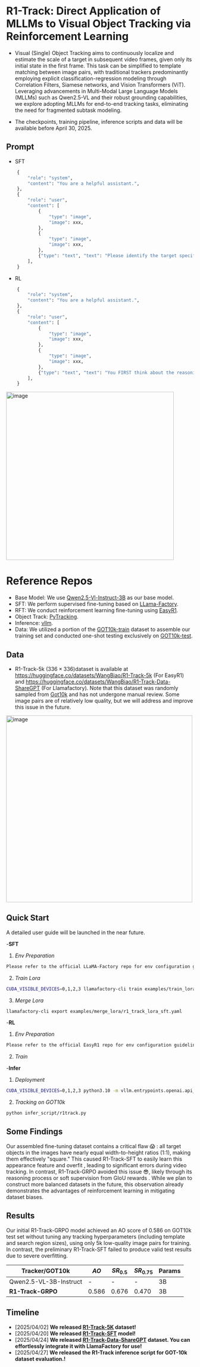 # R1-Track: Direct Application of MLLMs to Visual Object Tracking via Reinforcement Learning

- Visual (Single) Object Tracking aims to continuously localize and estimate the scale of a target in subsequent video frames, given only its initial state in the first frame. This task can be simplified to template matching between image pairs, with traditional trackers predominantly employing explicit classification-regression modeling through Correlation Filters, Siamese networks, and Vision Transformers (ViT). Leveraging advancements in Multi-Modal Large Language Models (MLLMs) such as Qwen2.5-VL and their robust grounding capabilities, we explore adopting MLLMs for end-to-end tracking tasks, eliminating the need for fragmented subtask modeling.

- The checkpoints, training pipeline, inference scripts and data will be available before April 30, 2025.


## Prompt
- SFT
```python
    {
        "role": "system",
        "content": "You are a helpful assistant.",
    },
    {
        "role": "user",
        "content": [
            {
                "type": "image",
                "image": xxx,
            },
            {
                "type": "image",
                "image": xxx,
            },
            {"type": "text", "text": "Please identify the target specified by the bounding box [241,66,329,154] in the first image and locate it in the second image. \n Return the coordinates in [x_min,y_min,x_max,y_max] format."},
        ],
    }
```

- RL
```python
    {
        "role": "system",
        "content": "You are a helpful assistant.",
    },
    {
        "role": "user",
        "content": [
            {
                "type": "image",
                "image": xxx,
            },
            {
                "type": "image",
                "image": xxx,
            },
            {"type": "text", "text": "You FIRST think about the reasoning process as an internal monologue and then provide the final answer. \n The reasoning process MUST BE enclosed within <think> </think> tags. The final answer MUST BE put in <answer> </answer> tags. \n Please identify the target specified by the bounding box [241,66,329,154] in the first image and locate it in the second image. \n Return the coordinates in [x_min,y_min,x_max,y_max] format."},
        ],
    }
```
<img width="450" alt="image" src="https://github.com/user-attachments/assets/a2a6f11b-217b-4f95-b961-30dd23f80707" />

# Reference Repos
- Base Model: We use [Qwen2.5-Vl-Instruct-3B](https://github.com/QwenLM/Qwen2.5-VL) as our base model.
- SFT: We perform supervised fine-tuning based on [LLama-Factory](https://github.com/hiyouga/LLaMA-Factory).
- RFT: We conduct reinforcement learning fine-tuning using [EasyR1](https://github.com/hiyouga/EasyR1).
- Object Track: [PyTracking](https://github.com/visionml/pytracking).
- Inference: [vllm](https://github.com/vllm-project/vllm).
- Data: We utilized a portion of the [GOT10k-train](http://got-10k.aitestunion.com/) dataset to assemble our training set and conducted one-shot testing exclusively on [GOT10k-test](http://got-10k.aitestunion.com/).


## Data
- R1-Track-5k ($336 \times 336$)dataset is available at https://huggingface.co/datasets/WangBiao/R1-Track-5k (For EasyR1) and https://huggingface.co/datasets/WangBiao/R1-Track-Data-ShareGPT (For Llamafactory). 
Note that this dataset was randomly sampled from [Got10k](http://got-10k.aitestunion.com/) and has not undergone manual review. Some image pairs are of relatively low quality, but we will address and improve this issue in the future.
<img width="500" alt="image" src="https://github.com/user-attachments/assets/25afecd3-16b9-4a02-a816-eb2a8bf63ba4" />


## Quick Start
A detailed user guide will be launched in the near future.

-**SFT**
1. *Env Preparation*
```bash
Please refer to the official LLaMA-Factory repo for env configuration guidelines, and add the supplied datasets and scripts to the specified directories as outlined in the documentation.
```

2. *Train Lora*
```bash
CUDA_VISIBLE_DEVICES=0,1,2,3 llamafactory-cli train examples/train_lora/r1_track_lora_sft.yaml
```

3. *Merge Lora*
```bash
llamafactory-cli export examples/merge_lora/r1_track_lora_sft.yaml
```

-**RL**
1. *Env Preparation*
```bash
Please refer to the official EasyR1 repo for env configuration guidelines, and add the supplied datasets and scripts to the specified directories as outlined in the documentation.
```

2. *Train*

-**Infer**
1. *Deployment*
```bash
CUDA_VISIBLE_DEVICES=0,1,2,3 python3.10 -m vllm.entrypoints.openai.api_server --served-model-name R1-Track --model  WangBiao/R1-Track-GRPO  --gpu-memory-utilization 0.9 --tensor-parallel-size 4 --port 8888 --limit-mm-per-prompt image=2
```

2. *Tracking on GOT10k*
```bash
python infer_script/r1track.py
```

## Some Findings
Our assembled fine-tuning dataset contains a critical flaw :scream: : all target objects in the images have nearly equal width-to-height ratios (1:1), making them effectively "square." This caused R1-Track-SFT to easily learn this appearance feature and overfit 
, leading to significant errors during video tracking. In contrast, R1-Track-GRPO avoided this issue :sunglasses:, likely through its reasoning process or soft supervision from GIoU rewards 
. While we plan to construct more balanced datasets in the future, this observation already demonstrates the advantages of reinforcement learning in mitigating dataset biases.

## Results
Our initial R1-Track-GRPO model achieved an AO score of 0.586 on GOT10k test set without tuning any tracking hyperparameters (including template and search region sizes), using only 5k low-quality image pairs for training. In contrast, the preliminary R1-Track-SFT failed to produce valid test results due to severe overfitting.

| Tracker/GOT10k       | $AO$    |  $SR_{0.5}$  |  $SR_{0.75}$| Params     |
|----------------------|-------|--------------|-------------|--------------|
|Qwen2.5-VL-3B-Instruct| -     |-             |-            | 3B           |
| **R1-Track-GRPO**    | 0.586 | 0.676        | 0.470       | 3B           |



## Timeline
- [2025/04/02] **We released [R1-Track-5K](https://huggingface.co/datasets/WangBiao/R1-Track-5k) dataset!**
- [2025/04/20] **We released [R1-Track-SFT](https://huggingface.co/WangBiao/R1-Track-SFT) model!**
- [2025/04/24] **We released [R1-Track-Data-ShareGPT](https://huggingface.co/datasets/WangBiao/R1-Track-Data-ShareGPT) dataset. You can effortlessly integrate it with LlamaFactory for use!**
- [2025/04/27] **We released the R1-Track inference script for GOT-10k dataset evaluation.!**
